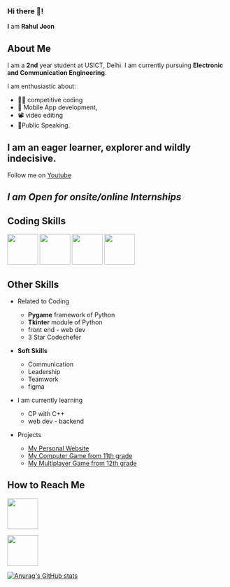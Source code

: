 ### Hi there 👋!

__I__ am **Rahul Joon**

## About Me

I am a **2nd** year student at USICT, Delhi. I am currently pursuing **Electronic and Communication Engineering**.

I am enthusiastic about:
- 👨‍💻 competitive coding
- 📲 Mobile App development,
- 📽️ video editing 
- 🎤Public Speaking.

## I am an eager learner, explorer and wildly indecisive.

Follow me on [Youtube](https://www.youtube.com/channel/UCcJqaXEl2lfWaBZ9b98YVMg)

## *I am Open for onsite/online Internships*

## Coding Skills

<p>
  <img src = "https://upload.wikimedia.org/wikipedia/commons/thumb/c/c3/Python-logo-notext.svg/1200px-Python-logo-notext.svg.png" height = "70px"/>
  <img src = "https://play-lh.googleusercontent.com/5e7z5YCt7fplN4qndpYzpJjYmuzM2WSrfs35KxnEw-Ku1sClHRWHoIDSw3a3YS5WpGcI" height = "70px" />
  <img src = "https://i.redd.it/31b2ii8hchi31.jpg" height = "70px" />
  <img src = "http://www.bobbyberberyan.com/wp-content/uploads/2012/03/HTML5CSS3Logos1.jpg" height = "70px" />
  </p>
  
## Other Skills
- Related to Coding

   - **Pygame** framework of Python
   - **Tkinter** module of Python
   - front end - web dev
   - 3 Star Codechefer

- **Soft Skills**
   - Communication
   - Leadership 
   - Teamwork
   - figma
- I am currently learning
   - CP with C++
   - web dev - backend
- Projects   
   - [My Personal Website](https://rahuljoon.me/)
   - [My Computer Game from 11th grade](https://github.com/Rahul-JOON/Lost-in-space)
   - [My Multiplayer Game from 12th grade](https://github.com/Rahul-JOON/Lost-in-space)

## How to Reach Me


[<img src = "https://cdn.vox-cdn.com/thumbor/8fWz6qpiMYMsZhY4vrc9Vhl5yL8=/0x110:1320x770/fit-in/1200x600/cdn.vox-cdn.com/uploads/chorus_asset/file/21939811/newgmaillogo.jpg" height = "70px" />](https://mail.google.com/mail/u/0/#inbox)

[<img src = "https://www.kindpng.com/picc/m/363-3632986_logo-linkedin-png-rond-transparent-png.png" height = "70px" />](https://www.linkedin.com/in/rahul-joon/)
  
  
[![Anurag's GitHub stats](https://github-readme-stats.vercel.app/api?username=Rahul-JOON)](https://github.com/anuraghazra/github-readme-stats)

   
   
<!--
**Rahul-JOON/Rahul-JOON** is a ✨ _special_ ✨ repository because its `README.md` (this file) appears on your GitHub profile.

Here are some ideas to get you started:

- 🔭 I’m currently working on ...
- 🌱 I’m currently learning ...
- 👯 I’m looking to collaborate on ...
- 🤔 I’m looking for help with ...
- 💬 Ask me about ...
- 📫 How to reach me: ...
- 😄 Pronouns: ...
- ⚡ Fun fact: ...
-->

